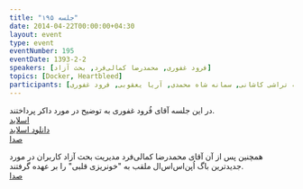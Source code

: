 ```yaml
---
title: "جلسه ۱۹۵"
date: 2014-04-22T00:00:00+04:30
layout: event
type: event
eventNumber: 195
eventDate: 1393-2-2
speakers: [فرود غفوری, محمدرضا کمالی‌فرد, بحث آزاد]
topics: [Docker, Heartbleed]
participants: [محمد درویش, رها فرخی, علی خاندانی, رضا حسین زاده, مصطفی مظفری, وحیدرضا نادری, مهدی خشنودی, کیوان هدایتی, حمیدرضا سلیمانی, رضا سامعی, امین کمپانی, رضا شالباف‌زاده, محمدرضا کمالی‌‌فرد, کوشا اسماعیل‌پور, دانیال بهزادی, سعید رسولی, سعید علیجانی, محمدی, محمدرضا رحمانی, سعید وایقانی فراهانی, مریم لاهجانی, سینا عبدی, پیام صادری, سید حمید مهدوی, کریم بیابانی, حامد ملک زاده, امیر بالغی, مرتضی جوان, رضا بخشایشی, محسن فرهادی, نیما نوروزی, حمید خزلی, محمدرضا حیدریان, احمد صوفی محمودی, سروش رحمانی, نوید امامی, علی فارمد, حسین کزازی, کسری کتابی, محمد ابولحسن, عبدالرضا رمضانی, رسول پوردلان, حسن تهی, پیمان کریمی, احسان صادقی, نیما بهرام, حسین حامدی, مچید عظیمی, محمد افاضاتی, متین داداش‌زاده, بهداد عابدی, حمید طاهری, آرش حقیقت, شکوفه حسینی, فاطمه تراشی کاشانی, سمانه شاه محمدی, آریا یعقوبی, فرود غفوری]
---
```

در این جلسه آقای فُرود غفوری به توضیح در مورد داکر پرداختند.  
[اسلاید](/events/presentations/195/docker)  
[دانلود اسلاید](/events/presentations/195/docker.zip)  
[صدا](https://archive.org/details/tehlug_195_docker)  

همچنین پس از آن آقای محمدرضا کمالی‌فرد مدیریت بحث آزاد کاربران در مورد جدیدترین باگ اُپن‌اس‌اس‌ال ملقب به "خونریزی قلبی" را بر عهده گرفتند.  
[صدا](https://archive.org/details/tehlug_195_heartbleed) 